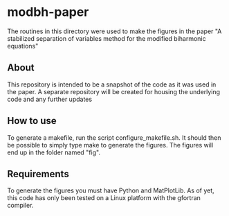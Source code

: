 # modbh-paper

The routines in this directory were
used to make the figures in the paper
"A stabilized separation of variables 
method for the modified biharmonic
equations"

## About

This repository is intended to be a
snapshot of the code as it was used
in the paper. A separate repository
will be created for housing the
underlying code and any further updates

## How to use

To generate a makefile, run the script
configure_makefile.sh. It should then
be possible to simply type make to
generate the figures. The figures will end
up in the folder named "fig".

## Requirements

To generate the figures you must have Python
and MatPlotLib. As of yet, this code has
only been tested on a Linux platform with
the gfortran compiler.